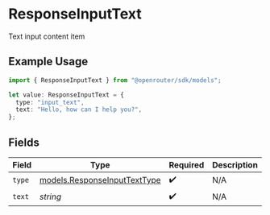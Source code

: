 # ResponseInputText

Text input content item

## Example Usage

```typescript
import { ResponseInputText } from "@openrouter/sdk/models";

let value: ResponseInputText = {
  type: "input_text",
  text: "Hello, how can I help you?",
};
```

## Fields

| Field                                                              | Type                                                               | Required                                                           | Description                                                        |
| ------------------------------------------------------------------ | ------------------------------------------------------------------ | ------------------------------------------------------------------ | ------------------------------------------------------------------ |
| `type`                                                             | [models.ResponseInputTextType](../models/responseinputtexttype.md) | :heavy_check_mark:                                                 | N/A                                                                |
| `text`                                                             | *string*                                                           | :heavy_check_mark:                                                 | N/A                                                                |